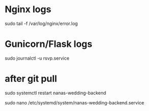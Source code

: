 # Nginx logs
sudo tail -f /var/log/nginx/error.log

# Gunicorn/Flask logs
sudo journalctl -u rsvp.service

# after git pull
sudo systemctl restart nanas-wedding-backend

sudo nano /etc/systemd/system/nanas-wedding-backend.service
